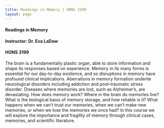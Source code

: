 ```yaml
---
title: Readings in Memory | HONS 3199
layout: page
---
```


#### Readings in Memory

#### Instructor: Dr. Eva LaDow

#### HONS 3199

The brain is a fundamentally plastic organ, able to store information and shape its responses based on experience.  Memory in its many forms is essential for our day-to-day existence, and so disruptions in memory have profound clinical implications. Aberrations in memory formation underlie neurological disorders including addiction and post-traumatic stress disorder. Diseases where memories are lost, such as Alzheimer’s, are devastating. How does memory work?  Where in the brain do memories live? What is the biological basis of memory storage, and how reliable is it? What happens when we can’t trust our memories, when we can’t make new memories, or when we lose the memories we once had? In this course we will explore the importance and fragility of memory through clinical cases, memories, and scientific literature.
